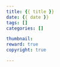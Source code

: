 ```yaml
---
title: {{ title }}
date: {{ date }}
tags: []
categories: []

thumbnail:
reward: true
copyright: true

---
```






<!--more-->